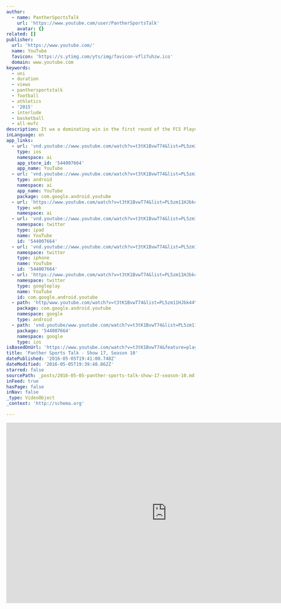```yaml
---
author:
  - name: PantherSportsTalk
    url: 'https://www.youtube.com/user/PantherSportsTalk'
    avatar: {}
related: []
publisher:
  url: 'https://www.youtube.com/'
  name: YouTube
  favicon: 'https://s.ytimg.com/yts/img/favicon-vflz7uhzw.ico'
  domain: www.youtube.com
keywords:
  - uni
  - duration
  - views
  - panthersportstalk
  - football
  - athletics
  - '2015'
  - interlude
  - basketball
  - all-mvfc
description: It wa a dominating win in the first round of the FCS Playoffs for UNI football. Today we recap the 53 point performance and look ahead to the round two match up. We look at three true freshman that helped UNI volleyball reach the NCAA Tournament.
inLanguage: en
app_links:
  - url: 'vnd.youtube://www.youtube.com/watch?v=t3tK1BvwT74&list=PL5zm11HJbk44YI2Xdrtltkx2-0WMU2Fdg&feature=applinks'
    type: ios
    namespace: ai
    app_store_id: '544007664'
    app_name: YouTube
  - url: 'vnd.youtube://www.youtube.com/watch?v=t3tK1BvwT74&list=PL5zm11HJbk44YI2Xdrtltkx2-0WMU2Fdg&feature=applinks'
    type: android
    namespace: ai
    app_name: YouTube
    package: com.google.android.youtube
  - url: 'https://www.youtube.com/watch?v=t3tK1BvwT74&list=PL5zm11HJbk44YI2Xdrtltkx2-0WMU2Fdg&feature=applinks'
    type: web
    namespace: ai
  - url: 'vnd.youtube://www.youtube.com/watch?v=t3tK1BvwT74&list=PL5zm11HJbk44YI2Xdrtltkx2-0WMU2Fdg&feature=applinks'
    namespace: twitter
    type: ipad
    name: YouTube
    id: '544007664'
  - url: 'vnd.youtube://www.youtube.com/watch?v=t3tK1BvwT74&list=PL5zm11HJbk44YI2Xdrtltkx2-0WMU2Fdg&feature=applinks'
    namespace: twitter
    type: iphone
    name: YouTube
    id: '544007664'
  - url: 'https://www.youtube.com/watch?v=t3tK1BvwT74&list=PL5zm11HJbk44YI2Xdrtltkx2-0WMU2Fdg'
    namespace: twitter
    type: googleplay
    name: YouTube
    id: com.google.android.youtube
  - path: 'http/www.youtube.com/watch?v=t3tK1BvwT74&list=PL5zm11HJbk44YI2Xdrtltkx2-0WMU2Fdg'
    package: com.google.android.youtube
    namespace: google
    type: android
  - path: 'vnd.youtube/www.youtube.com/watch?v=t3tK1BvwT74&list=PL5zm11HJbk44YI2Xdrtltkx2-0WMU2Fdg'
    package: '544007664'
    namespace: google
    type: ios
isBasedOnUrl: 'https://www.youtube.com/watch?v=t3tK1BvwT74&feature=player_embedded&list=PL5zm11HJbk44YI2Xdrtltkx2-0WMU2Fdg'
title: 'Panther Sports Talk - Show 17, Season 10'
datePublished: '2016-05-05T19:41:00.748Z'
dateModified: '2016-05-05T19:39:48.862Z'
starred: false
sourcePath: _posts/2016-05-05-panther-sports-talk-show-17-season-10.md
inFeed: true
hasPage: false
inNav: false
_type: VideoObject
_context: 'http://schema.org'

---
```

<iframe src="https://cdn.embedly.com/widgets/media.html?src=https%3A%2F%2Fwww.youtube.com%2Fembed%2Fvideoseries%3Flist%3DPL5zm11HJbk44YI2Xdrtltkx2-0WMU2Fdg&amp;url=https%3A%2F%2Fwww.youtube.com%2Fwatch%3Fv%3Dt3tK1BvwT74%26feature%3Dplayer_embedded%26list%3DPL5zm11HJbk44YI2Xdrtltkx2-0WMU2Fdg&amp;image=https%3A%2F%2Fi.ytimg.com%2Fvi%2Ft3tK1BvwT74%2Fhqdefault.jpg&amp;key=b7d04c9b404c499eba89ee7072e1c4f7&amp;type=text%2Fhtml&amp;schema=youtube" width="854" height="480" scrolling="no" frameborder="0" allowfullscreen="" style=""></iframe>